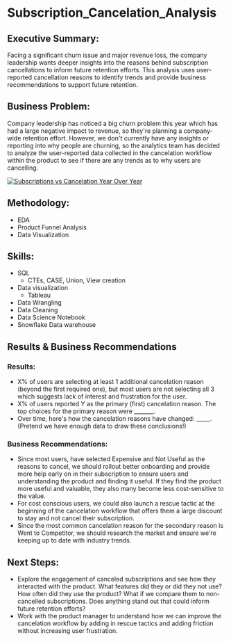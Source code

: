 # Subscription_Cancelation_Analysis

## Executive Summary:
Facing a significant churn issue and major revenue loss, the company leadership wants deeper insights into the reasons behind subscription cancellations to inform future retention efforts. This analysis uses user-reported cancellation reasons to identify trends and provide business recommendations to support future retention.


## Business Problem:
Company leadership has noticed a big churn problem this year which has had a large negative impact to revenue, so they're planning a company-wide retention effort. However, we don't currently have any insights or reporting into why people are churning, so the analytics team has decided to analyze the user-reported data collected in the cancelation workflow within the product to see if there are any trends as to why users are cancelling.
<div class='tableauPlaceholder' id='viz1735765453274' style='position: relative'><noscript><a href='#'><img alt='Subscriptions vs Cancelation Year Over Year ' src='https:&#47;&#47;public.tableau.com&#47;static&#47;images&#47;BD&#47;BDE-Project2_1&#47;SubscriptionsvsCancelationYearOverYear&#47;1_rss.png' style='border: none' /></a></noscript><object class='tableauViz'  style='display:none;'><param name='host_url' value='https%3A%2F%2Fpublic.tableau.com%2F' /> <param name='embed_code_version' value='3' /> <param name='site_root' value='' /><param name='name' value='BDE-Project2_1&#47;SubscriptionsvsCancelationYearOverYear' /><param name='tabs' value='no' /><param name='toolbar' value='yes' /><param name='static_image' value='https:&#47;&#47;public.tableau.com&#47;static&#47;images&#47;BD&#47;BDE-Project2_1&#47;SubscriptionsvsCancelationYearOverYear&#47;1.png' /> <param name='animate_transition' value='yes' /><param name='display_static_image' value='yes' /><param name='display_spinner' value='yes' /><param name='display_overlay' value='yes' /><param name='display_count' value='yes' /><param name='language' value='en-US' /><param name='filter' value='publish=yes' /></object></div>

## Methodology:
* EDA
* Product Funnel Analysis
* Data Visualization

## Skills:
* SQL
  * CTEs, CASE, Union, View creation
* Data visualization
  *  Tableau
* Data Wrangling
* Data Cleaning
* Data Science Notebook
* Snowflake Data warehouse

## Results & Business Recommendations

### Results:
* X% of users are selecting at least 1 additional cancelation reason (beyond the first required one), but most users are not selecting all 3 which suggests lack of interest and frustration for the user.
* X% of users reported Y as the primary (first) cancelation reason. The top choices for the primary reason were _______.
* Over time, here's how the cancelation reasons have changed: _____. (Pretend we have enough data to draw these conclusions!)

### Business Recommendations:
* Since most users, have selected Expensive and Not Useful as the reasons to cancel, we should rollout better onboarding and provide more help early on in their subscription to ensure users and understanding the product and finding it useful. If they find the product more useful and valuable, they also many become less cost-sensitive to the value.
* For cost conscious users, we could also launch a rescue tactic at the beginning of the cancelation workflow that offers them a large discount to stay and not cancel their subscription.
* Since the most common cancelation reason for the secondary reason is Went to Competitor, we should research the market and ensure we're keeping up to date with industry trends.

## Next Steps:
* Explore the engagement of canceled subscriptions and see how they interacted with the product. What features did they or did they not use? How often did they use the product? What if we compare them to non-cancelled subscriptions. Does anything stand out that could inform future retention efforts?
* Work with the product manager to understand how we can improve the cancelation workflow by adding in rescue tactics and adding friction without increasing user frustration.
